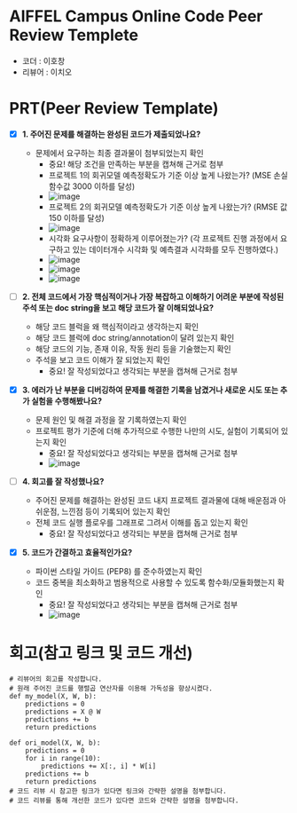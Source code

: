 # AIFFEL Campus Online Code Peer Review Templete
- 코더 : 이호창
- 리뷰어 : 이치오

# PRT(Peer Review Template)
- [x]  **1. 주어진 문제를 해결하는 완성된 코드가 제출되었나요?**
    - 문제에서 요구하는 최종 결과물이 첨부되었는지 확인
        - 중요! 해당 조건을 만족하는 부분을 캡쳐해 근거로 첨부
        - 프로젝트 1의 회귀모델 예측정확도가 기준 이상 높게 나왔는가? (MSE 손실함수값 3000 이하를 달성)
        - ![image](https://github.com/user-attachments/assets/49f9412a-6a5f-4f07-90d6-4c0bbc02c45e)
        - 프로젝트 2의 회귀모델 예측정확도가 기준 이상 높게 나왔는가? (RMSE 값 150 이하를 달성)
        - ![image](https://github.com/user-attachments/assets/a010cbae-9548-4cf1-97c7-998fe90f148e)
        - 시각화 요구사항이 정확하게 이루어졌는가? (각 프로젝트 진행 과정에서 요구하고 있는 데이터개수 시각화 및 예측결과 시각화를 모두 진행하였다.)
        - ![image](https://github.com/user-attachments/assets/719a26a2-00bb-41fd-935c-86712ff763fd)
        - ![image](https://github.com/user-attachments/assets/12da6a40-abb1-4bd7-ab2d-f0fa9c95fde9)
        - ![image](https://github.com/user-attachments/assets/de04d4fb-0a4e-4cff-acc4-cd284268e111)
    
- [ ]  **2. 전체 코드에서 가장 핵심적이거나 가장 복잡하고 이해하기 어려운 부분에 작성된 
주석 또는 doc string을 보고 해당 코드가 잘 이해되었나요?**
    - 해당 코드 블럭을 왜 핵심적이라고 생각하는지 확인
    - 해당 코드 블럭에 doc string/annotation이 달려 있는지 확인
    - 해당 코드의 기능, 존재 이유, 작동 원리 등을 기술했는지 확인
    - 주석을 보고 코드 이해가 잘 되었는지 확인
        - 중요! 잘 작성되었다고 생각되는 부분을 캡쳐해 근거로 첨부
        
- [x]  **3. 에러가 난 부분을 디버깅하여 문제를 해결한 기록을 남겼거나
새로운 시도 또는 추가 실험을 수행해봤나요?**
    - 문제 원인 및 해결 과정을 잘 기록하였는지 확인
    - 프로젝트 평가 기준에 더해 추가적으로 수행한 나만의 시도, 
    실험이 기록되어 있는지 확인
        - 중요! 잘 작성되었다고 생각되는 부분을 캡쳐해 근거로 첨부
        - ![image](https://github.com/user-attachments/assets/27c98952-83de-453d-b5f9-6a73f4586784)

- [ ]  **4. 회고를 잘 작성했나요?**
    - 주어진 문제를 해결하는 완성된 코드 내지 프로젝트 결과물에 대해
    배운점과 아쉬운점, 느낀점 등이 기록되어 있는지 확인
    - 전체 코드 실행 플로우를 그래프로 그려서 이해를 돕고 있는지 확인
        - 중요! 잘 작성되었다고 생각되는 부분을 캡쳐해 근거로 첨부
        
- [x]  **5. 코드가 간결하고 효율적인가요?**
    - 파이썬 스타일 가이드 (PEP8) 를 준수하였는지 확인
    - 코드 중복을 최소화하고 범용적으로 사용할 수 있도록 함수화/모듈화했는지 확인
        - 중요! 잘 작성되었다고 생각되는 부분을 캡쳐해 근거로 첨부
        - ![image](https://github.com/user-attachments/assets/291fb4e9-4508-488e-a770-627a1a616ca6)

# 회고(참고 링크 및 코드 개선)
```
# 리뷰어의 회고를 작성합니다.
# 원래 주어진 코드를 행렬곱 연산자를 이용해 가독성을 향상시켰다.
def my_model(X, W, b): 
    predictions = 0
    predictions = X @ W
    predictions += b
    return predictions

def ori_model(X, W, b):
    predictions = 0
    for i in range(10):
        predictions += X[:, i] * W[i]
    predictions += b
    return predictions
# 코드 리뷰 시 참고한 링크가 있다면 링크와 간략한 설명을 첨부합니다.
# 코드 리뷰를 통해 개선한 코드가 있다면 코드와 간략한 설명을 첨부합니다.
```

